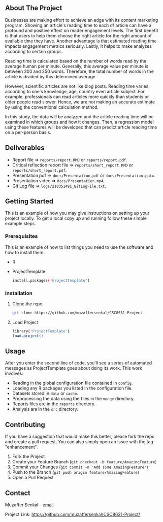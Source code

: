 ## About The Project

Businesses are making effort to achieve an edge with its content marketing program. Showing an article's reading time to each of article can have a profound and positive effect on reader engagement levels. The first benefit is that users to help them choose the right article for the right amount of available time they have. Another advantage is that estimated reading time impacts engagement metrics seriously. Lastly, it helps to make analyzes according to certain groups.

Reading time is calculated based on the number of words read by the average human per minute. Generally, this average value per minute is between 200 and 250 words. Therefore, the total number of words in the article is divided by this determined average.

However, scientific articles are not like blog posts. Reading time varies according to one's knowledge, age, country even article subject .For example, professionals can read articles more quickly than students or older people read slower. Hence, we are not making an accurate estimate by using the conventional calculation method.

In this study, the data will be analyzed and the article reading time will be examined in which groups and how it changes. Then, a regression model using these features will be developed that can predict article reading time on a per-person basis.

## Deliverables

-   Report file  => `reports/report.RMD` or `reports/report.pdf`.
-   Critical reflection report file => `reports/short_report.RMD` or `reports/short_report.pdf`.
-   Presentation pdf =>  `docs/Presentation.pdf` or `docs/Presentation.pptx`.
-   Presentation video  =>  `docs/Presentation.mp4`.
-   Git Log file => `logs/210351491_GitLogFile.txt`.

## Getting Started

This is an example of how you may give instructions on setting up your project locally. To get a local copy up and running follow these simple example steps.


### Prerequisites

This is an example of how to list things you need to use the software and how to install them.

-   R

-   ProjectTemplate

    ``` sh
    install.packages('ProjectTemplate')
    ```

### Installation

1.  Clone the repo

    ``` sh
    git clone https://github.com/muzaffersenkal/CSC8631-Project
    ```

2.  Load Project

    ``` sh
    library('ProjectTemplate')
    load.project()
    ```

## Usage

After you enter the second line of code, you'll see a series of automated messages as ProjectTemplate goes about doing its work. This work involves:

-   Reading in the global configuration file contained in `config`.
-   Loading any R packages you listed in the configuration file.
-   Datasets stored in `data` or `cache`.
-   Preprocessing the data using the files in the `munge` directory.
-   Reports files are in the `reports` directory.
-   Analysis are in the `src` directory.

## Contributing

If you have a suggestion that would make this better, please fork the repo and create a pull request. You can also simply open an issue with the tag "enhancement".

1.  Fork the Project
2.  Create your Feature Branch (`git checkout -b feature/AmazingFeature`)
3.  Commit your Changes (`git commit -m 'Add some AmazingFeature'`)
4.  Push to the Branch (`git push origin feature/AmazingFeature`)
5.  Open a Pull Request

## Contact

Muzaffer Senkal - [email](mailto:mzffersenkal@gmail.com)

Project Link: <https://github.com/muzaffersenkal/CSC8631-Project/>
